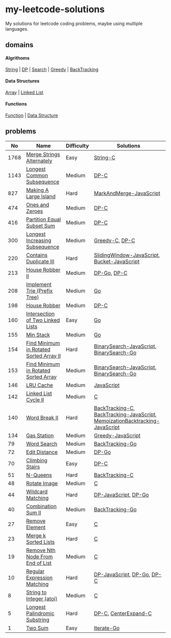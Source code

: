# my-leetcode-solutions
My solutions for leetcode coding problems, maybe using multiple languages.

## domains
#### Algrithoms
[String](./domains/Algrithoms/String.md) | [DP](./domains/Algrithoms/DP.md) | [Search](./domains/Algrithoms/Search.md) | [Greedy](./domains/Algrithoms/Greedy.md) | [BackTracking](./domains/Algrithoms/BackTracking.md)
#### Data Structures
[Array](./domains/Data%20Structures/Array.md) | [Linked List](./domains/Data%20Structures/Linked%20List.md)
#### Functions
[Function](./domains/Functions/Function.md) | [Data Structure](./domains/Functions/Data%20Structure.md)

## problems
| No | Name | Difficulty | Solutions |
| -- | -- | -- | -- |
| 1768 | [Merge Strings Alternately](https://leetcode.cn/problems/Merge-Strings-Alternately) | Easy | [String-C](./solutions/algrithoms/Merge%20Strings%20Alternately/string.c) |
| 1143 | [Longest Common Subsequence](https://leetcode.cn/problems/Longest-Common-Subsequence) | Medium | [DP-C](./solutions/algrithoms/Longest%20Common%20Subsequence/dp.c) |
| 827 | [Making A Large Island](https://leetcode.cn/problems/Making-A-Large-Island) | Hard | [MarkAndMerge-JavaScript](./solutions/algrithoms/Making%20A%20Large%20Island/mark-and-merge.js) |
| 474 | [Ones and Zeroes](https://leetcode.cn/problems/Ones-and-Zeroes) | Medium | [DP-C](./solutions/algrithoms/Ones%20and%20Zeroes/dp.c) |
| 416 | [Partition Equal Subset Sum](https://leetcode.cn/problems/Partition-Equal-Subset-Sum) | Medium | [DP-C](./solutions/algrithoms/Partition%20Equal%20Subset%20Sum/dp.c) |
| 300 | [Longest Increasing Subsequence](https://leetcode.cn/problems/Longest-Increasing-Subsequence) | Medium | [Greedy-C](./solutions/algrithoms/Longest%20Increasing%20Subsequence/greedy.c), [DP-C](./solutions/algrithoms/Longest%20Increasing%20Subsequence/dp.c) |
| 220 | [Contains Duplicate III](https://leetcode.cn/problems/Contains-Duplicate-III) | Hard | [SlidingWindow-JavaScript](./solutions/algrithoms/Contains%20Duplicate%20III/sliding-window.js), [Bucket-JavaScript](./solutions/algrithoms/Contains%20Duplicate%20III/bucket.js) |
| 213 | [House Robber II](https://leetcode.cn/problems/House-Robber-II) | Medium | [DP-Go](./solutions/algrithoms/House%20Robber%20II/dp.go), [DP-C](./solutions/algrithoms/House%20Robber%20II/dp.c) |
| 208 | [Implement Trie (Prefix Tree)](https://leetcode.cn/problems/Implement-Trie-(Prefix-Tree)) | Medium | [Go](./solutions/data%20structures/Implement%20Trie%20(Prefix%20Tree)/trie.go) |
| 198 | [House Robber](https://leetcode.cn/problems/House-Robber) | Medium | [DP-C](./solutions/algrithoms/House%20Robber/dp.c) |
| 160 | [Intersection of Two Linked Lists](https://leetcode.cn/problems/Intersection-of-Two-Linked-Lists) | Easy | [Go](./solutions/data%20structures/Intersection%20of%20Two%20Linked%20Lists/list.go) |
| 155 | [Min Stack](https://leetcode.cn/problems/Min-Stack) | Medium | [Go](./solutions/data%20structures/Min%20Stack/stack.go) |
| 154 | [Find Minimum in Rotated Sorted Array II](https://leetcode.cn/problems/Find-Minimum-in-Rotated-Sorted-Array-II) | Hard | [BinarySearch-JavaScript](./solutions/algrithoms/Find%20Minimum%20in%20Rotated%20Sorted%20Array%20II/binary-search.js), [BinarySearch-Go](./solutions/algrithoms/Find%20Minimum%20in%20Rotated%20Sorted%20Array%20II/binary-search.go) |
| 153 | [Find Minimum in Rotated Sorted Array](https://leetcode.cn/problems/Find-Minimum-in-Rotated-Sorted-Array) | Medium | [BinarySearch-JavaScript](./solutions/algrithoms/Find%20Minimum%20in%20Rotated%20Sorted%20Array/binary-search.js), [BinarySearch-Go](./solutions/algrithoms/Find%20Minimum%20in%20Rotated%20Sorted%20Array/binary-search.go) |
| 146 | [LRU Cache](https://leetcode.cn/problems/LRU-Cache) | Medium | [JavaScript](./solutions/functions/LRU%20Cache/struct.js) |
| 142 | [Linked List Cycle II](https://leetcode.cn/problems/Linked-List-Cycle-II) | Medium | [C](./solutions/data%20structures/Linked%20List%20Cycle%20II/list.c) |
| 140 | [Word Break II](https://leetcode.cn/problems/Word-Break-II) | Hard | [BackTracking-C](./solutions/algrithoms/Word%20Break%20II/backtracking.c), [BackTracking-JavaScript](./solutions/algrithoms/Word%20Break%20II/backtracking.js), [MemoizationBacktracking-JavaScript](./solutions/algrithoms/Word%20Break%20II/memoization-backtracking.js) |
| 134 | [Gas Station](https://leetcode.cn/problems/Gas-Station) | Medium | [Greedy-JavaScript](./solutions/algrithoms/Gas%20Station/greedy.js) |
| 79 | [Word Search](https://leetcode.cn/problems/Word-Search) | Medium | [BackTracking-Go](./solutions/algrithoms/Word%20Search/backtracking.go) |
| 72 | [Edit Distance](https://leetcode.cn/problems/Edit-Distance) | Medium | [DP-Go](./solutions/algrithoms/Edit%20Distance/dp.go) |
| 70 | [Climbing Stairs](https://leetcode.cn/problems/Climbing-Stairs) | Easy | [DP-C](./solutions/algrithoms/Climbing%20Stairs/dp.c) |
| 51 | [N-Queens](https://leetcode.cn/problems/N-Queens) | Hard | [BackTracking-C](./solutions/algrithoms/N-Queens/backtracking.c) |
| 48 | [Rotate Image](https://leetcode.cn/problems/Rotate-Image) | Medium | [C](./solutions/data%20structures/Rotate%20Image/array.c) |
| 44 | [Wildcard Matching](https://leetcode.cn/problems/Wildcard-Matching) | Hard | [DP-JavaScript](./solutions/algrithoms/Wildcard%20Matching/dp.js), [DP-Go](./solutions/algrithoms/Wildcard%20Matching/dp.go) |
| 40 | [Combination Sum II](https://leetcode.cn/problems/Combination-Sum-II) | Medium | [BackTracking-Go](./solutions/algrithoms/Combination%20Sum%20II/backtracking.go) |
| 27 | [Remove Element](https://leetcode.cn/problems/Remove-Element) | Easy | [C](./solutions/data%20structures/Remove%20Element/array.c) |
| 23 | [Merge k Sorted Lists](https://leetcode.cn/problems/Merge-k-Sorted-Lists) | Hard | [C](./solutions/data%20structures/Merge%20k%20Sorted%20Lists/list.c) |
| 19 | [Remove Nth Node From End of List](https://leetcode.cn/problems/Remove-Nth-Node-From-End-of-List) | Medium | [C](./solutions/data%20structures/Remove%20Nth%20Node%20From%20End%20of%20List/list.c) |
| 10 | [Regular Expression Matching](https://leetcode.cn/problems/Regular-Expression-Matching) | Hard | [DP-JavaScript](./solutions/algrithoms/Regular%20Expression%20Matching/dp.js), [DP-Go](./solutions/algrithoms/Regular%20Expression%20Matching/dp.go), [DP-C](./solutions/algrithoms/Regular%20Expression%20Matching/dp.c) |
| 8 | [String to Integer (atoi)](https://leetcode.cn/problems/String-to-Integer-(atoi)) | Medium | [C](./solutions/functions/String%20to%20Integer%20(atoi)/func.c) |
| 5 | [Longest Palindromic Substring](https://leetcode.cn/problems/Longest-Palindromic-Substring) | Hard | [DP-C](./solutions/algrithoms/Longest%20Palindromic%20Substring/dp.c), [CenterExpand-C](./solutions/algrithoms/Longest%20Palindromic%20Substring/center-expand.c) |
| 1 | [Two Sum](https://leetcode.cn/problems/Two-Sum) | Easy | [Iterate-Go](./solutions/algrithoms/Two%20Sum/iterate.go) |

